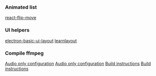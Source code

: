 ### Animated list
[react-flip-move](https://github.com/joshwcomeau/react-flip-move)

### UI helpers
[electron-basic-ui-layout](https://github.com/tstringer/electron-basic-ui-layout)
[learnlayout](http://learnlayout.com/)

### Compile ffmpeg
[Audio only configuration](https://stackoverflow.com/questions/24849129/compile-ffmpeg-without-most-codecs)
[Audio only configuration](https://superuser.com/questions/846954/ffmpeg-build-configuration-for-just-aac-mp3-wav)
[Build instructions](https://github.com/rdp/ffmpeg-windows-build-helpers)
[Build instructions](https://trac.ffmpeg.org/wiki/CompilationGuide/CrossCompilingForWindows)
[](https://github.com/hylddd/ffmpeg-build)
[](https://github.com/acoustid/ffmpeg-build)